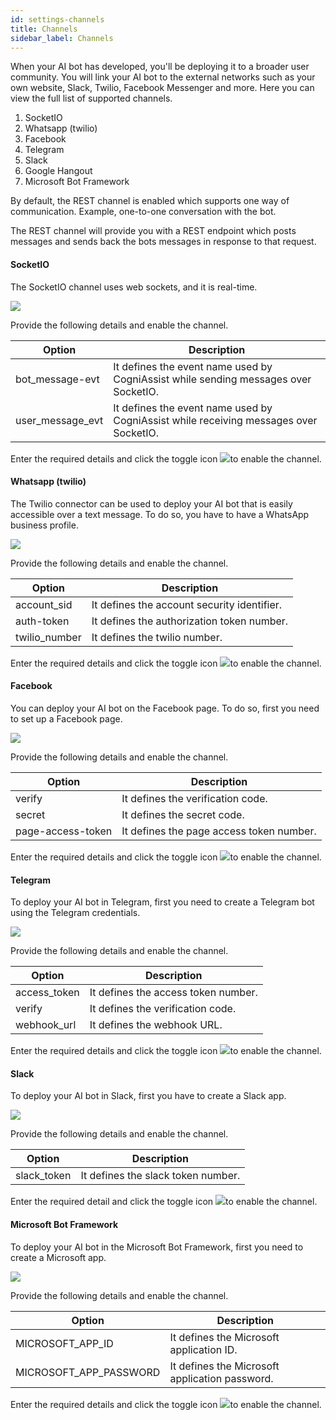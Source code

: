 ```yaml
---
id: settings-channels
title: Channels
sidebar_label: Channels
---
```


When your AI bot has developed, you'll be deploying it to a broader user community. You will link your AI bot to the external networks such as your own website, Slack, Twilio, Facebook Messenger and more. Here you can view the full list of supported channels. 

1. SocketIO
2. Whatsapp (twilio)
3. Facebook
4. Telegram
5. Slack
6. Google Hangout	
7. Microsoft Bot Framework

By default, the REST channel is enabled which supports one way of communication. Example, one-to-one conversation with the bot. 

The REST channel will provide you with a REST endpoint which posts messages and sends back the bots messages in response to that request.

#### SocketIO

The SocketIO channel uses web sockets, and it is real-time. 

![](assets\CA_112.png)

Provide the following details and enable the channel.

| Option           | Description                                                  |
| ---------------- | ------------------------------------------------------------ |
| bot_message-evt  | It defines the event name used by CogniAssist while sending messages over SocketIO. |
| user_message_evt | It defines the event name used by CogniAssist while receiving messages over SocketIO. |

Enter the required details and click the toggle icon ![](assets\CA_107.png)to enable the channel.

#### Whatsapp (twilio)

The Twilio connector can be used to deploy your AI bot that is easily accessible over a text message. To do so, you have to have a WhatsApp business profile.

![](assets\CA_113.png)

Provide the following details and enable the channel.

| Option        | Description                                 |
| ------------- | ------------------------------------------- |
| account_sid   | It defines the account security identifier. |
| auth-token    | It defines the authorization token number.  |
| twilio_number | It defines the twilio number.               |

Enter the required details and click the toggle icon ![](assets\CA_107.png)to enable the channel.

#### Facebook

You can deploy your AI bot on the Facebook page. To do so, first you need to set up a Facebook page.

![](assets\CA_114.png)

Provide the following details and enable the channel.

| Option            | Description                              |
| ----------------- | ---------------------------------------- |
| verify            | It defines the verification code.        |
| secret            | It defines the secret code.              |
| page-access-token | It defines the page access token number. |

Enter the required details and click the toggle icon ![](assets\CA_107.png)to enable the channel.

#### Telegram

To deploy your AI bot in Telegram, first you need to create a Telegram bot using the Telegram credentials.

![](assets\CA_115.png)

Provide the following details and enable the channel.

| Option       | Description                         |
| ------------ | ----------------------------------- |
| access_token | It defines the access token number. |
| verify       | It defines the verification code.   |
| webhook_url  | It defines the webhook URL.         |

Enter the required details and click the toggle icon ![](assets\CA_107.png)to enable the channel.

#### Slack

To deploy your AI bot in Slack, first you have to create a Slack app.

![](assets\CA_116.png)

Provide the following details and enable the channel.

| Option      | Description                        |
| ----------- | ---------------------------------- |
| slack_token | It defines the slack token number. |

Enter the required detail and click the toggle icon ![](assets\CA_107.png)to enable the channel.

#### Microsoft Bot Framework

To deploy your AI bot in the Microsoft Bot Framework, first you need to create a Microsoft app.

![](assets\CA_118.png)

Provide the following details and enable the channel.

| Option                 | Description                                    |
| ---------------------- | ---------------------------------------------- |
| MICROSOFT_APP_ID       | It defines the Microsoft application ID.       |
| MICROSOFT_APP_PASSWORD | It defines the Microsoft application password. |

Enter the required details and click the toggle icon ![](assets\CA_107.png)to enable the channel.
